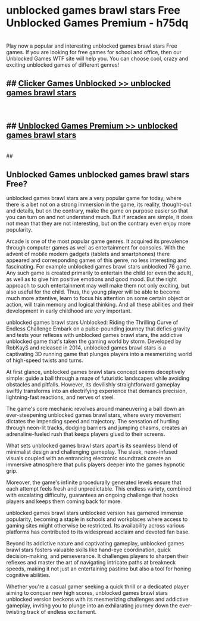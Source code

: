 # unblocked games brawl stars Free Unblocked Games Premium - h75dq <br>
<br>
Play now a popular and interesting unblocked games brawl stars Free games. If you are looking for free games for school and office, then our Unblocked Games WTF site will help you. You can choose cool, crazy and exciting unblocked games of different genres!


## ##  [Clicker Games Unblocked >> unblocked games brawl stars](http://freeplayer.one?title=unblocked_games_brawl_stars&ref=M1)
  <br>

##  ## [Unblocked Games Premium >> unblocked games brawl stars](http://freeplayer.one?title=unblocked_games_brawl_stars&ref=M1)
  <br>
  ##



## Unblocked Games unblocked games brawl stars Free?

unblocked games brawl stars are a very popular game for today, where there is a bet not on a strong immersion in the game, its reality, thought-out and details, but on the contrary, make the game on purpose easier so that you can turn on and not understand much. But if arcades are simple, it does not mean that they are not interesting, but on the contrary even enjoy more popularity.

Arcade is one of the most popular game genres. It acquired its prevalence through computer games as well as entertainment for consoles. With the advent of mobile modern gadgets (tablets and smartphones) there appeared and corresponding games of this genre, no less interesting and fascinating. For example unblocked games brawl stars unblocked 76 game. Any such game is created primarily to entertain the child (or even the adult), as well as to give him positive emotions and good mood. But the right approach to such entertainment may well make them not only exciting, but also useful for the child. Thus, the young player will be able to become much more attentive, learn to focus his attention on some certain object or action, will train memory and logical thinking. And all these abilities and their development in early childhood are very important.

unblocked games brawl stars Unblocked: Riding the Thrilling Curve of Endless Challenge
Embark on a pulse-pounding journey that defies gravity and tests your reflexes with unblocked games brawl stars, the addictive unblocked game that's taken the gaming world by storm. Developed by RobKayS and released in 2014, unblocked games brawl stars is a captivating 3D running game that plunges players into a mesmerizing world of high-speed twists and turns.

At first glance, unblocked games brawl stars concept seems deceptively simple: guide a ball through a maze of futuristic landscapes while avoiding obstacles and pitfalls. However, its devilishly straightforward gameplay swiftly transforms into an electrifying experience that demands precision, lightning-fast reactions, and nerves of steel.

The game's core mechanic revolves around maneuvering a ball down an ever-steepening unblocked games brawl stars, where every movement dictates the impending speed and trajectory. The sensation of hurtling through neon-lit tracks, dodging barriers and jumping chasms, creates an adrenaline-fueled rush that keeps players glued to their screens.

What sets unblocked games brawl stars apart is its seamless blend of minimalist design and challenging gameplay. The sleek, neon-infused visuals coupled with an entrancing electronic soundtrack create an immersive atmosphere that pulls players deeper into the games hypnotic grip.

Moreover, the game's infinite procedurally generated levels ensure that each attempt feels fresh and unpredictable. This endless variety, combined with escalating difficulty, guarantees an ongoing challenge that hooks players and keeps them coming back for more.

unblocked games brawl stars unblocked version has garnered immense popularity, becoming a staple in schools and workplaces where access to gaming sites might otherwise be restricted. Its availability across various platforms has contributed to its widespread acclaim and devoted fan base.

Beyond its addictive nature and captivating gameplay, unblocked games brawl stars fosters valuable skills like hand-eye coordination, quick decision-making, and perseverance. It challenges players to sharpen their reflexes and master the art of navigating intricate paths at breakneck speeds, making it not just an entertaining pastime but also a tool for honing cognitive abilities.

Whether you're a casual gamer seeking a quick thrill or a dedicated player aiming to conquer new high scores, unblocked games brawl stars unblocked version beckons with its mesmerizing challenges and addictive gameplay, inviting you to plunge into an exhilarating journey down the ever-twisting track of endless excitement.